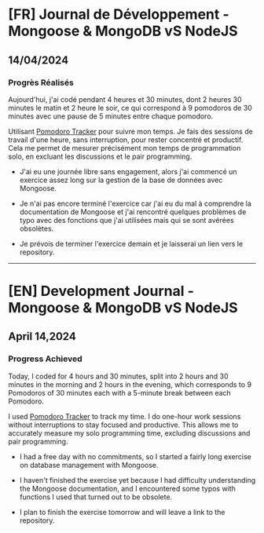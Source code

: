 # [FR] Journal de Développement - Mongoose & MongoDB vS NodeJS

## 14/04/2024

### Progrès Réalisés

Aujourd'hui, j'ai codé pendant 4 heures et 30 minutes, dont 2 heures 30 minutes le matin et 2 heure le soir, ce qui correspond à 9 pomodoros de 30 minutes avec une pause de 5 minutes entre chaque pomodoro.

Utilisant [Pomodoro Tracker](https://pomodoro-tracker.com/) pour suivre mon temps. Je fais des sessions de travail d'une heure, sans interruption, pour rester concentré et productif. Cela me permet de mesurer précisément mon temps de programmation solo, en excluant les discussions et le pair programming.

- J'ai eu une journée libre sans engagement, alors j'ai commencé un exercice assez long sur la gestion de la base de données avec Mongoose.

- Je n'ai pas encore terminé l'exercice car j'ai eu du mal à comprendre la documentation de Mongoose et j'ai rencontré quelques problèmes de typo avec des fonctions que j'ai utilisées mais qui se sont avérées obsolètes.

- Je prévois de terminer l'exercice demain et je laisserai un lien vers le repository.

---

# [EN] Development Journal - Mongoose & MongoDB vS NodeJS

## April 14,2024

### Progress Achieved

Today, I coded for 4 hours and 30 minutes, split into 2 hours and 30 minutes in the morning and 2 hours in the evening, which corresponds to 9 Pomodoros of 30 minutes each with a 5-minute break between each Pomodoro.

I used [Pomodoro Tracker](https://pomodoro-tracker.com/) to track my time. I do one-hour work sessions without interruptions to stay focused and productive. This allows me to accurately measure my solo programming time, excluding discussions and pair programming.

- I had a free day with no commitments, so I started a fairly long exercise on database management with Mongoose.

- I haven't finished the exercise yet because I had difficulty understanding the Mongoose documentation, and I encountered some typos with functions I used that turned out to be obsolete.

- I plan to finish the exercise tomorrow and will leave a link to the repository.
